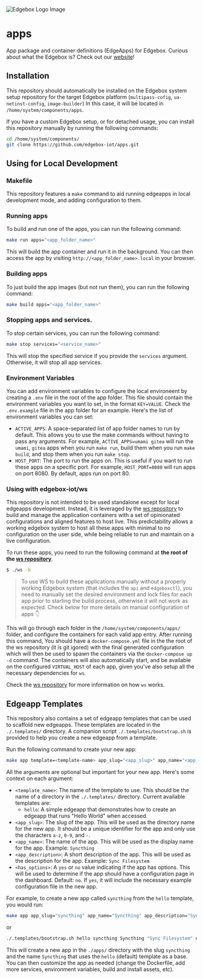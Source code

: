 ![Edgebox Logo Image](https://adm-listmonk.edgebox.io/uploads/logo_transparent_horizontal_300x100.png)
# apps

App package and container definitions (EdgeApps) for Edgebox.
Curious about what the Edgebox is? Check out our [website](https://edgebox.io)!

## Installation

This repository should automatically be installed on the Edgebox system setup repository for the target Edgebox platform (`multipass-cofig`, `ua-netinst-config`, `image-builder`)
In this case, it will be located in `/home/system/components/apps`.

If you have a custom Edgebox setup, or for detached usage, you can install this repository manually by running the following commands:
```bash
cd /home/system/components/
git clone https://github.com/edgebox-iot/apps.git
```

## Using for Local Development

### Makefile

This repository features a `make` command to aid running edgeapps in local development mode, and adding configuration to them.

### Running apps

To build and run one of the apps, you can run the following command:

```bash
make run apps="<app_folder_name>"
```

This will build the app container and run it in the background. You can then access the app by visiting `http://<app_folder_name>.local` in your browser.

### Building apps

To just build the app images (but not run them), you can run the following command:

```bash
make build apps="<app_folder_name>"
```

### Stopping apps and services.

To stop certain services, you can run the following command:

```bash
make stop services="<service_name>"
```

This will stop the specified service if you provide the `services` argument. Otherwise, it will stop all app services.

### Environment Variables

You can add environment variables to configure the local environeent by creating a `.env` file in the root of the app folder. This file should contain the environment variables you want to set, in the format `KEY=VALUE`. Check the `.env.example` file in the app folder for an example. Here's the list of environment variables you can set:

- `ACTIVE_APPS`: A space-separated list of app folder names to run by default. This allows you to use the make commands without having to pass any arguments. For example, `ACTIVE_APPS=umami gitea` will run the `umami`, `gitea` apps when you run `make run`, build them when you run `make build`, and stop them when you run `make stop`.
- `HOST_PORT`: The port to run the apps on. This is useful if you want to run these apps on a specific port. For example, `HOST_PORT=8080` will run apps on port 8080. By default, apps run on port 80.

### Using with edgebox-iot/ws

This repository is not intended to be used standalone except for local edgeapps development. Instead, it is leveraged by the [ws repository](https://github.com/edgebox-iot/ws) to build and manage the application containers with a set of opinionated configurations and aligned features to host live. This predictability allows a working edgebox system to host all these apps with minimal to no configuration on the user side, while being reliable to run and maintain on a live configuration.

To run these apps, you need to run the following command at **the root of the [ws repository](https://github.com/edgebox-iot/ws)**.
```bash
$ ./ws -b
```
> To use WS to build these applications manually without a properly working Edgebox system (that includes the `api` and `edgeboxctl`), you need to manually set the desired environment and lock files for each app prior to starting the build process, otherwise it will not work as expected. Check below for more details on manual configuration of apps 👇

This will go through each folder in the `/home/system/components/apps/` folder, and configure the containers for each valid app entry. 
After running this command, You should have a `docker-compose.yml` file in the the root of the ws repository (it is git igored) with the final generated configuration which will then be used to spawn the containers via the `docker-compose up -d` command.
The containers will also automatically start, and be available on the configured `VIRTUAL_HOST` of each app, given you've also setup all the necessary dependencies for `ws`.

Check the [ws repository](https://github.com/edgebox-iot/ws) for more information on how `ws` works.


## Edgeapp Templates

 This repository also contains a set of edgeapp templates that can be used to scaffold new edgeapps. These templates are located in the `./.templates/` directory. A companion script `./.templates/bootstrap.sh` is provided to help you create a new edgeapp from a template.

Run the following command to create your new app:
```bash
make app template=<template-name> app_slug="<app_slug>" app_name="<app_name>" app_description="<app_description>" has_options="<yes|no>"
```

All the arguments are optional but important for your new app. Here's some context on each argument:

- `<template_name>`: The name of the template to use. This should be the name of a directory in the `./.templates/` directory. Current available templates are:
  - `hello`: A simple edgeapp that demonstrates how to create an edgeapp that runs "Hello World" when accessed.
- `<app_slug>`: The slug of the app. This will be used as the directory name for the new app. It should be a unique identifier for the app and only use the characters `a-z`, `0-9`, and `-`.
- `<app_name>`: The name of the app. This will be used as the display name for the app. Example: `Syncthing`
- `<app_description>`: A short description of the app. This will be used as the description for the app. Example: `Sync Filesystem`
- `<has_options>`: A `yes` or `no` value indicating if the app has options. This will be used to determine if the app should have a configuration page in the dashboard. Default: `no`. If `yes`, it will include the necessary example configuration file in the new app.

For example, to create a new app called `syncthing` from the `hello` template, you would run:
```bash
make app app_slug="syncthing" app_name="Syncthing" app_description="Sync Filesystem" has_options="no"
```
or
```bash
./.templates/bootstrap.sh hello syncthing Syncthing "Sync Filesystem" no
```

This will create a new app in the `./apps/` directory with the slug `syncthing` and the name `Syncthing` that uses the `hello` (default) template as a base. You can then customize the app as needed (change the Dockerfile, add more services, environment variables, build and install assets, etc).
